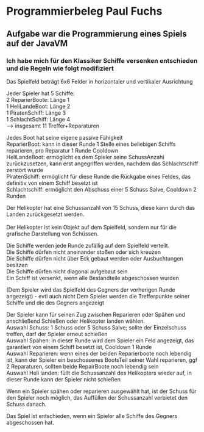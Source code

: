 # Programmierbeleg Paul Fuchs

## Aufgabe war die Programmierung eines Spiels auf der JavaVM 

### Ich habe mich für den Klassiker Schiffe versenken entschieden und die Regeln wie folgt modifiziert

Das Spielfeld beträgt 6x6 Felder in horizontaler und vertikaler Ausrichtung

Jeder Spieler hat 5 Schiffe: <br />
2 ReparierBoote: Länge 1<br />
1 HeliLandeBoot: Länge 2<br />
1 PiratenSchiff: Länge 3<br />
1 SchlachtSchiff: Länge 4<br />
--> insgesamt 11 Treffer+Reparaturen

Jedes Boot hat seine eigene passive Fähigkeit<br />
ReparierBoot: kann in dieser Runde 1 Stelle eines beliebigen Schiffs reparieren, pro Reparatur 1 Runde Cooldown<br />
HeliLandeBoot: ermöglicht es dem Spieler seine SchussAnzahl zurückzusetzen, kann erst angegriffen werden, nachdem das Schlachtschiff zerstört wurde<br />
PiratenSchiff: ermöglicht für diese Runde die Rückgabe eines Feldes, das definitiv von einem Schiff besetzt ist<br />
Schlachtschiff: ermöglicht den Abschuss einer 5 Schuss Salve, Cooldown 2 Runden<br />


Der Helikopter hat eine Schussanzahl von 15 Schuss, diese kann durch das Landen zurückgesetzt werden.<br /><br />
Der Helikopter ist kein Objekt auf dem Spielfeld, sondern nur für die grafische Darstellung von Schüssen.

Die Schiffe werden jede Runde zufällig auf dem Spielfeld verteilt.<br />
Die Schiffe dürfen nicht aneinander stoßen oder sich kreuzen<br />
Die Schiffe dürfen nicht über Eck gebaut werden oder Ausbuchtungen besitzen<br />
Die Schiffe dürfen nicht diagonal aufgebaut sein<br />
Ein Schiff ist versenkt, wenn alle Bestandteile abgeschossen wurden<br />

(Dem Spieler wird das Spielfeld des Gegners der vorherigen Runde angezeigt) - evtl auch nicht
Dem Spieler werden die Trefferpunkte seiner Schiffe und die des Gegners angezeigt

Der Spieler kann für seinen Zug zwischen Reparieren oder Spähen und anschließend Schießen oder Helikopter landen wählen. <br/>
Auswahl Schuss: 1 Schuss oder 5 Schuss Salve; sollte der Einzelschuss treffen, darf der Spieler erneut schießen<br />
Auswahl Spähen: in dieser Runde wird dem Spieler ein Feld angezeigt, das garantiert von einem Schiff besetzt ist, Cooldown 1 Runde<br />
Auswahl Reparieren: wenn eines der beiden Reparierboote noch lebendig ist, kann der Spieler ein beschossenes BootsTeil seiner Wahl reparieren, ggf 2 Reparaturen, sollten beide RepairBoote noch lebendig sein<br />
Auswahl Heli landen: füllt die Schussanzahl des Helikopters wieder auf, in dieser Runde kann der Spieler nicht schießen<br />


Wenn ein Spieler spähen oder reparieren ausgewählt hat, ist der Schuss für den Spieler noch möglich, das Auffüllen der Schussanzahl verbietet den Schuss danach.

Das Spiel ist entschieden, wenn ein Spieler alle Schiffe des Gegners abgeschossen hat.

